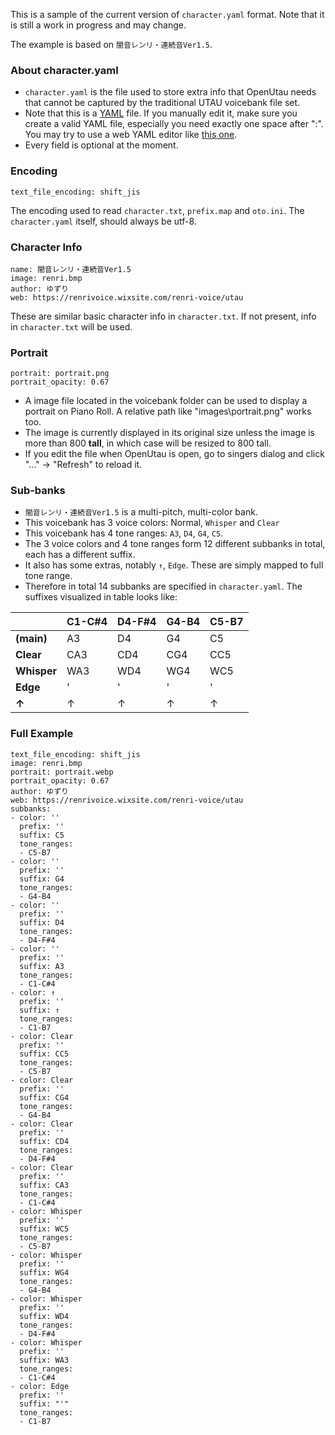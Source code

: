 This is a sample of the current version of `character.yaml` format. Note that it is still a work in progress and may change.

The example is based on `闇音レンリ・連続音Ver1.5`.

### About character.yaml
- `character.yaml` is the file used to store extra info that OpenUtau needs that cannot be captured by the traditional UTAU voicebank file set.
- Note that this is a [YAML](https://en.wikipedia.org/wiki/YAML) file. If you manually edit it, make sure you create a valid YAML file, especially you need exactly one space after ":". You may try to use a web YAML editor like [this one](https://codebeautify.org/yaml-editor-online).
- Every field is optional at the moment.

### Encoding
```
text_file_encoding: shift_jis
```
The encoding used to read `character.txt`, `prefix.map` and `oto.ini`. The `character.yaml` itself, should always be utf-8.

### Character Info
```
name: 闇音レンリ・連続音Ver1.5
image: renri.bmp
author: ゆずり
web: https://renrivoice.wixsite.com/renri-voice/utau
```
These are similar basic character info in `character.txt`. If not present, info in `character.txt` will be used.

### Portrait
```
portrait: portrait.png
portrait_opacity: 0.67
```
- A image file located in the voicebank folder can be used to display a portrait on Piano Roll. A relative path like "images\portrait.png" works too.
- The image is currently displayed in its original size unless the image is more than 800 **tall**, in which case will be resized to 800 tall.
- If you edit the file when OpenUtau is open, go to singers dialog and click "..." -> "Refresh" to reload it.

### Sub-banks
- `闇音レンリ・連続音Ver1.5` is a multi-pitch, multi-color bank.
- This voicebank has 3 voice colors: Normal, `Whisper` and `Clear`
- This voicebank has 4 tone ranges: `A3`, `D4`, `G4`, `C5`.
- The 3 voice colors and 4 tone ranges form 12 different subbanks in total, each has a different suffix.
- It also has some extras, notably `↑`, `Edge`. These are simply mapped to full tone range.
- Therefore in total 14 subbanks are specified in `character.yaml`. The suffixes visualized in table looks like:

|             | C1-C#4 | D4-F#4 | G4-B4 | C5-B7 |
| ----------- | ------ | ------ | ----- | ----- |
| **(main)**  | A3     | D4     | G4    | C5    |
| **Clear**   | CA3    | CD4    | CG4   | CC5   | 
| **Whisper** | WA3    | WD4    | WG4   | WC5   | 
| **Edge**    | '      | '      | '     | '     |
| **↑**       | ↑      | ↑      | ↑     | ↑     |

### Full Example
```name: 闇音レンリ・連続音Ver1.5
text_file_encoding: shift_jis
image: renri.bmp
portrait: portrait.webp
portrait_opacity: 0.67
author: ゆずり
web: https://renrivoice.wixsite.com/renri-voice/utau
subbanks:
- color: ''
  prefix: ''
  suffix: C5
  tone_ranges:
  - C5-B7
- color: ''
  prefix: ''
  suffix: G4
  tone_ranges:
  - G4-B4
- color: ''
  prefix: ''
  suffix: D4
  tone_ranges:
  - D4-F#4
- color: ''
  prefix: ''
  suffix: A3
  tone_ranges:
  - C1-C#4
- color: ↑
  prefix: ''
  suffix: ↑
  tone_ranges:
  - C1-B7
- color: Clear
  prefix: ''
  suffix: CC5
  tone_ranges:
  - C5-B7
- color: Clear
  prefix: ''
  suffix: CG4
  tone_ranges:
  - G4-B4
- color: Clear
  prefix: ''
  suffix: CD4
  tone_ranges:
  - D4-F#4
- color: Clear
  prefix: ''
  suffix: CA3
  tone_ranges:
  - C1-C#4
- color: Whisper
  prefix: ''
  suffix: WC5
  tone_ranges:
  - C5-B7
- color: Whisper
  prefix: ''
  suffix: WG4
  tone_ranges:
  - G4-B4
- color: Whisper
  prefix: ''
  suffix: WD4
  tone_ranges:
  - D4-F#4
- color: Whisper
  prefix: ''
  suffix: WA3
  tone_ranges:
  - C1-C#4
- color: Edge
  prefix: ''
  suffix: "'"
  tone_ranges:
  - C1-B7
```
